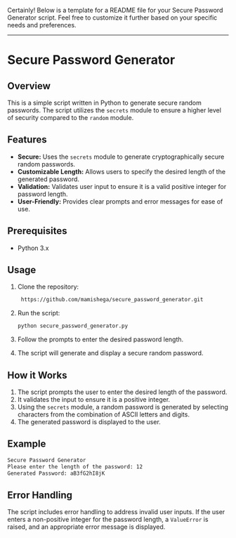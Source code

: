 Certainly! Below is a template for a README file for your Secure Password Generator script. Feel free to customize it further based on your specific needs and preferences.

---

# Secure Password Generator

## Overview

This is a simple script written in Python to generate secure random passwords. The script utilizes the `secrets` module to ensure a higher level of security compared to the `random` module.

## Features

- **Secure:** Uses the `secrets` module to generate cryptographically secure random passwords.
- **Customizable Length:** Allows users to specify the desired length of the generated password.
- **Validation:** Validates user input to ensure it is a valid positive integer for password length.
- **User-Friendly:** Provides clear prompts and error messages for ease of use.

## Prerequisites

- Python 3.x

## Usage

1. Clone the repository:

   ```bash
    https://github.com/mamishega/secure_password_generator.git

2. Run the script:

   ```bash
   python secure_password_generator.py
   ```

3. Follow the prompts to enter the desired password length.

4. The script will generate and display a secure random password.

## How it Works

1. The script prompts the user to enter the desired length of the password.
2. It validates the input to ensure it is a positive integer.
3. Using the `secrets` module, a random password is generated by selecting characters from the combination of ASCII letters and digits.
4. The generated password is displayed to the user.

## Example

```bash
Secure Password Generator
Please enter the length of the password: 12
Generated Password: aB3fG2hI8jK
```

## Error Handling

The script includes error handling to address invalid user inputs. If the user enters a non-positive integer for the password length, a `ValueError` is raised, and an appropriate error message is displayed.



